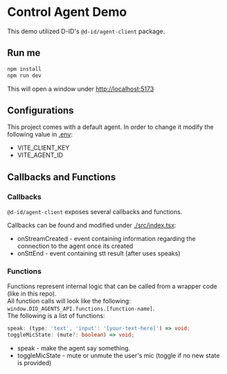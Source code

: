 # Control Agent Demo

This demo utilized D-ID's `@d-id/agent-client` package.

## Run me

```sh
npm install
npm run dev
```

This will open a window under [http://localhost:5173](http://localhost:5173)

## Configurations

This project comes with a default agent.
In order to change it modify the following value in [.env](./.env):

- VITE_CLIENT_KEY
- VITE_AGENT_ID

## Callbacks and Functions

### Callbacks

`@d-id/agent-client` exposes several callbacks and functions.

Callbacks can be found and modified under [./src/index.tsx](./src/index.tsx):

- onStreamCreated - event containing information regarding the connection to the agent once its created
- onSttEnd - event containing stt result (after uses speaks)

### Functions

Functions represent internal logic that can be called from a wrapper code (like in this repo).  
All function calls will look like the following: `window.DID_AGENTS_API.functions.[function-name]`.  
The following is a list of functions:

```ts
speak: (type: 'text', 'input': '[your-text-here]') => void;
toggleMicState: (mute?: boolean) => void;
```

- speak - make the agent say something.
- toggleMicState - mute or unmute the user's mic (toggle if no new state is provided)

